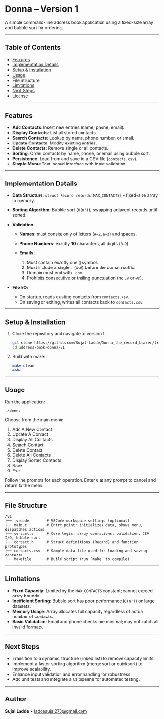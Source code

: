 # Donna – Version 1

A simple command-line address book application using a fixed-size array and bubble sort for ordering.

---

## Table of Contents

* [Features](#features)
* [Implementation Details](#implementation-details)
* [Setup & Installation](#setup--installation)
* [Usage](#usage)
* [File Structure](#file-structure)
* [Limitations](#limitations)
* [Next Steps](#next-steps)
* [License](#license)

---

## Features

* **Add Contacts**: Insert new entries (name, phone, email).
* **Display Contacts**: List all stored contacts.
* **Search Contacts**: Lookup by name, phone number, or email.
* **Update Contacts**: Modify existing entries.
* **Delete Contacts**: Remove single or all contacts.
* **Sorting**: Order contacts by name, phone, or email using bubble sort.
* **Persistence**: Load from and save to a CSV file (`contacts.csv`).
* **Simple Menu**: Text-based interface with input validation.

---

## Implementation Details

* **Data Structure**: `struct Record records[MAX_CONTACTS]` – fixed-size array in memory.
* **Sorting Algorithm**: Bubble sort (`O(n²)`), swapping adjacent records until sorted.
* **Validation**:

  * **Names**: must consist only of letters (`A–Z`, `a–z`) and spaces.
  * **Phone Numbers**: exactly **10** characters, all digits (`0–9`).
  * **Emails**:

    1. Must contain exactly one `@` symbol.
    2. Must include a single `.` (dot) before the domain suffix.
    3. Domain must end with `.com`.
    4. Prohibits consecutive or trailing punctuation (no `.@` or `@@`).
* **File I/O**:

  * On startup, reads existing contacts from `contacts.csv`.
  * On saving or exiting, writes all contacts back to `contacts.csv`.

---

## Setup & Installation

1. Clone the repository and navigate to version 1:

   ```bash
   git clone https://github.com/Sujal-Ladde/Donna_the_record_bearer/tree/main/version1
   cd address-book-donna/v1
   ```
2. Build with make:

   ```bash
   make clean
   make
   ```
---

## Usage

Run the application:

```bash
./donna
```

Choose from the main menu:

1. Add A New Contact
2. Update A Contact
3. Display All Contacts
4. Search Contact
5. Delete Contact
6. Delete All Contacts
7. Display Sorted Contacts
8. Save
9. Exit

Follow the prompts for each operation. Enter `0` at any prompt to cancel and return to the menu.

---

## File Structure

```
/v1
├── .vscode        # VSCode workspace settings (optional)
├── main.c         # Entry point: initializes data, shows menu, dispatches actions
├── contact.c      # Core logic: array operations, validation, CSV I/O, bubble sort
├── contact.h      # Struct definitions (Record) and function prototypes
├── contacts.csv   # Sample data file used for loading and saving contacts
└── Makefile       # Build script (run `make` to compile)
```

---

## Limitations

* **Fixed Capacity**: Limited by the `MAX_CONTACTS` constant; cannot exceed array bounds.
* **Inefficient Sorting**: Bubble sort has poor performance (`O(n²)`) on large datasets.
* **Memory Usage**: Array allocates full capacity regardless of actual number of contacts.
* **Basic Validation**: Email and phone checks are minimal; may not catch all invalid formats.

---

## Next Steps

* Transition to a dynamic structure (linked list) to remove capacity limits.
* Implement a faster sorting algorithm (merge sort or quicksort) to improve scalability.
* Enhance input validation and error handling for robustness.
* Add unit tests and integrate a CI pipeline for automated testing.

---

## Author

**Sujal Ladde** • [laddesujal273@gmail.com](mailto:laddesujal273@gmail.com)
